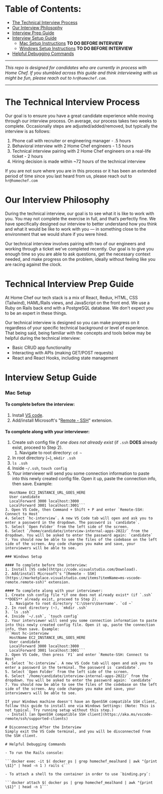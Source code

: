 # Table of Contents:
 - [The Technical Interview Process](#Home-Chef-Tech-Candidate-Interview-Process)
 - [Our Interview Philosophy](#Home-Chef-Technical-Interview-Philosophy)
 - [Interview Prep Guide](#Candidate-Technical-Interview-Prep-Guide)
 - [Interview Setup Guide](#Candidate-Technical-Interview-Setup-Guide)
    - [Mac Setup Instructions](#Mac-Setup) **TO DO BEFORE INTERVIEW**
    - [Windows Setup Instructions](#Windows-Setup) **TO DO BEFORE INTERVIEW**
 - [Helpful Debugging Commands](#Helpful-Debugging-Commands)

---

*This repo is designed for candidates who are currently in process with Home Chef. If you stumbled across this guide and think interviewing with us might be fun, please reach out to `hr@homechef.com`.*

---

# The Technical Interview Process

Our goal is to ensure you have a great candidate experience while moving through our interview process. On average, our process takes two weeks to complete. Occasionally steps are adjusted/added/removed, but typically the interview is as follows:

 1. Phone call with recruiter or engineering manager - .5 hours
 2. Behavioral interview with 2 Home Chef engineers - 1.5 hours
 3. Technical interview pairing with 2 Home Chef engineers on a real-life ticket - 2 hours
 4. Hiring decision is made within ~72 hours of the technical interview

If you are not sure where you are in this process or it has been an extended period of time since you last heard from us, please reach out to `hr@homechef.com`

# Our Interview Philosophy

During the technical interview, our goal is to see what it is like to work with you. You may not complete the exercise in full, and that’s perfectly fine. We have specifically designed our interview to better understand how you think and what it would be like to work with you &mdash; in something close to the environment that we would share if you were hired.

Our technical interview involves pairing with two of our engineers and working through a ticket we've completed recently. Our goal is to give you enough time so you are able to ask questions, get the necessary context needed, and make progress on the problem, ideally without feeling like you are racing against the clock.

# Technical Interview Prep Guide

At Home Chef our tech stack is a mix of React, Redux, HTML, CSS (Tailwind), HAML/Rails views, and JavaScript on the front end. We use a Ruby on Rails back end with a PostgreSQL database. We don't expect you to be an expert in these things.

Our technical interview is designed so you can make progress on it regardless of your specific technical background or level of experience. That being said, being familiar with the concepts and tools below may be helpful during the technical interview:
  - Basic CRUD app functionality
  - Interacting with APIs (making GET/POST requests)
  - React and React Hooks, including state management

# Interview Setup Guide
### Mac Setup

#### To complete before the interview:
1. Install [VS code](https://code.visualstudio.com/Download).
2. Add/install Microsoft's "[Remote - SSH](https://marketplace.visualstudio.com/items?itemName=ms-vscode-remote.remote-ssh)" extension.

#### To complete along with your interviewer:
1. Create ssh config file *if one does not already exist* (if `.ssh` **DOES** already exist, proceed to Step 2).
	1. Navigate to root directory: `cd ~`
  2. In root directory (~), `mkdir .ssh`
  3. `ls .ssh`
  4. Inside `~/.ssh`, `touch config`
2. Your interviewer will send you some connection information to paste into this newly created config file. Open it up, paste the connection info, then save. Example:
  ```Host hc-interview
    HostName EC2_INSTANCE_URL_GOES_HERE
    User candidate
    LocalForward 3000 localhost:3000
    LocalForward 3001 localhost:3001```
3. Open VS Code, then Command + Shift + P and enter `Remote-SSH: Connect to Host`
4. Select `hc-interview`. A new VS Code tab will open and ask you to enter a password in the dropdown. The password is `candidate`.
5. Select `Open Folder` from the left side of the screen.
6. Select `/home/candidate/interview-internal-apps-2022/` from the dropdown. You will be asked to enter the password again: `candidate`
7. You should now be able to see the files of the codebase on the left side of the screen. Any code changes you make and save, your interviewers will be able to see.

### Windows Setup

#### To complete before the interview:
1. Install [VS code](https://code.visualstudio.com/Download).
2. Add/install Microsoft's "[Remote - SSH](https://marketplace.visualstudio.com/items?itemName=ms-vscode-remote.remote-ssh)" extension.

#### To complete along with your interviewer:
1. Create ssh config file *if one does not already exist* (if `.ssh` **DOES** already exist, proceed to Step 2).
	1. Navigate to root directory 'C:\Users\Username'. `cd ~`
  2. In root directory (~), `mkdir .ssh`
  3. `ls .ssh`
  4. Inside `~/.ssh`, `touch config`
2. Your interviewer will send you some connection information to paste into this newly created config file. Open it up, paste the connection info, then save. Example:
  ```Host hc-interview
    HostName EC2_INSTANCE_URL_GOES_HERE
    User candidate
    LocalForward 3000 localhost:3000
    LocalForward 3001 localhost:3001```
3. Open VS Code, then press `F1` and enter `Remote-SSH: Connect to Host`
4. Select `hc-interview`. A new VS Code tab will open and ask you to enter a password in the terminal. The password is `candidate`.
5. Select `Open Folder` from the left side of the screen.
6. Select `/home/candidate/interview-internal-apps-2022/` from the dropdown. You will be asked to enter the password again: `candidate`
7. You should now be able to see the files of the codebase on the left side of the screen. Any code changes you make and save, your interviewers will be able to see.

If your Windows machine doesn't have an OpenSSH compatible SSH client, follow this guide to install one via Windows Settings: (Note: This is not typical. Try running setup without this step.)
   - Install [an OpenSSH compatible SSH client](https://aka.ms/vscode-remote/ssh/supported-clients)

# Disconnecting After the Interview
Simply exit the VS Code terminal, and you will be disconnected from the SSH client.

# Helpful Debugging Commands

- To run the Rails console:

```docker exec -it $( docker ps | grep homechef_mealhand | awk "{print \$1}" | head -n 1 ) rails c```

- To attach a shell to the container in order to use `binding.pry`:

```docker attach $( docker ps | grep homechef_mealhand | awk "{print \$1}" | head -n 1```
